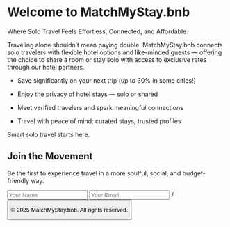 # Welcome to MatchMyStay.bnb
Where Solo Travel Feels Effortless, Connected, and Affordable.

Traveling alone shouldn’t mean paying double.
MatchMyStay.bnb connects solo travelers with flexible hotel options and like-minded guests — offering the choice to share a room or stay solo with access to exclusive rates through our hotel partners.

* Save significantly on your next trip (up to 30% in some cities!)

* Enjoy the privacy of hotel stays — solo or shared

* Meet verified travelers and spark meaningful connections

* Travel with peace of mind: curated stays, trusted profiles

Smart solo travel starts here.

  <section class="form-section">
  <h2>Join the Movement</h2>
  <p class="form-subtext">Be the first to experience travel in a more soulful, social, and budget-friendly way.</p>

  <form action="https://formspree.io/f/mkgjywdz" method="POST">
  <input type="text" name="name" placeholder="Your Name" required />
  <input type="email" name="email" placeholder="Your Email" required />
  <text area name="message="placeholder= "Why are you excited about MatchMyStay?" required>/ 
  <text area> <button type="submit"><Submit button>
</form>
<main>

  <footer> 
    <p>&copy; 2025 MatchMyStay.bnb. All rights reserved.</p>
  </footer>

</body>
</html>
